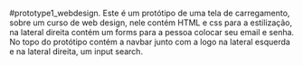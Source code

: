 #prototype1_webdesign.
Este é um protótipo de uma tela de carregamento, sobre um curso de web design, nele contém HTML e css para a estilização, na lateral direita contém um forms para a pessoa colocar seu email e senha. No topo do protótipo contém a navbar junto com a logo na lateral esquerda e na lateral direita, um input search.
